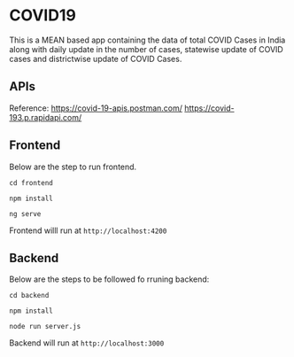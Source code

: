 # COVID19

This is a MEAN based app containing the data of total COVID Cases in India along with daily update in the number of cases, statewise update of COVID cases and districtwise update of COVID Cases.

## APIs

Reference: https://covid-19-apis.postman.com/
https://covid-193.p.rapidapi.com/

## Frontend

Below are the step to run frontend.

`cd frontend`

`npm install`

`ng serve`

Frontend willl run at `http://localhost:4200`

## Backend

Below are the steps to be followed fo rruning backend:

`cd backend`

`npm install`

`node run server.js`

Backend will run at `http://localhost:3000`